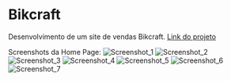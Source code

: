 # Bikcraft
 Desenvolvimento de um site de vendas Bikcraft.
 [Link do projeto]([https://www.genome.gov/](https://bikcraft-1.vercel.app/))
 
Screenshots da Home Page:
![Screenshot_1](https://github.com/guilhermedospassos/projeto-html-css/assets/129219826/39803b11-cfb0-44a9-b87b-c7244d20ef36)
![Screenshot_2](https://github.com/guilhermedospassos/projeto-html-css/assets/129219826/e02d57ae-bec3-4d71-86b6-c4946852fcf1)
![Screenshot_3](https://github.com/guilhermedospassos/projeto-html-css/assets/129219826/3d40da35-e2ea-40c1-b0f6-77af4065e23b)
![Screenshot_4](https://github.com/guilhermedospassos/projeto-html-css/assets/129219826/2d697e65-15e9-4b97-a6b0-bbc35155e68d)
![Screenshot_5](https://github.com/guilhermedospassos/projeto-html-css/assets/129219826/d3b13b26-6674-40f6-b492-d1cf6d2f89ac)
![Screenshot_6](https://github.com/guilhermedospassos/projeto-html-css/assets/129219826/69cfebd5-569e-4ba9-8551-689c1750a727)
![Screenshot_7](https://github.com/guilhermedospassos/projeto-html-css/assets/129219826/680f4bac-6776-4516-a766-992506a8dda4)

